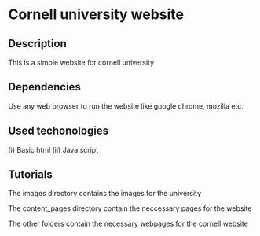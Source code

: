 # Cornell university website

## Description

   This is a simple website for cornell university 

## Dependencies 

   Use any web browser to run the website like google chrome, mozilla etc.

## Used techonologies
   
   (i) Basic html
   (ii) Java script
   
## Tutorials

   The images directory contains the images for the university 
   
   The content_pages directory contain the neccessary pages for the website
   
   The other folders contain the necessary webpages for the cornell website
   
   

